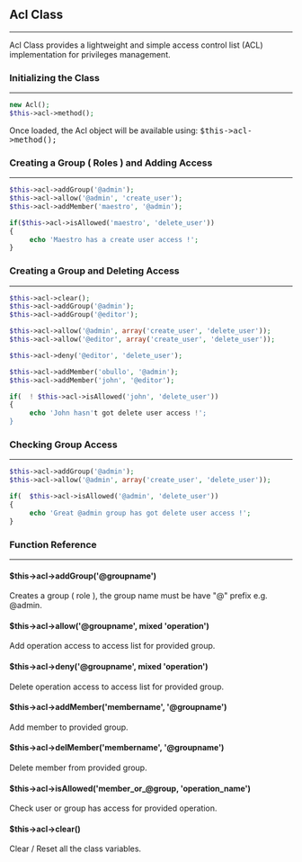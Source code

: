 ## Acl Class

-------

Acl Class provides a lightweight and simple access control list (ACL) implementation for privileges management.

### Initializing the Class

-------

```php
new Acl();
$this->acl->method();
```

Once loaded, the Acl object will be available using: <kbd>$this->acl->method();</kbd>

### Creating a Group ( Roles ) and Adding Access

------

```php
$this->acl->addGroup('@admin');
$this->acl->allow('@admin', 'create_user');
$this->acl->addMember('maestro', '@admin');

if($this->acl->isAllowed('maestro', 'delete_user'))
{
     echo 'Maestro has a create user access !';
}
```

### Creating a Group and Deleting Access

-------

```php
$this->acl->clear();
$this->acl->addGroup('@admin');
$this->acl->addGroup('@editor');

$this->acl->allow('@admin', array('create_user', 'delete_user'));
$this->acl->allow('@editor', array('create_user', 'delete_user'));

$this->acl->deny('@editor', 'delete_user');

$this->acl->addMember('obullo', '@admin');
$this->acl->addMember('john', '@editor');

if(  ! $this->acl->isAllowed('john', 'delete_user'))
{
     echo 'John hasn't got delete user access !';
}
```

### Checking Group Access

------

```php
$this->acl->addGroup('@admin');
$this->acl->allow('@admin', array('create_user', 'delete_user'));

if(  $this->acl->isAllowed('@admin', 'delete_user'))
{
     echo 'Great @admin group has got delete user access !';
}
```

### Function Reference

------

#### $this->acl->addGroup('@groupname')

Creates a group ( role ), the group name must be have "@" prefix e.g. @admin.

#### $this->acl->allow('@groupname', mixed 'operation')

Add operation access to access list for provided group.

#### $this->acl->deny('@groupname', mixed 'operation')

Delete operation access to access list for provided group.

#### $this->acl->addMember('membername', '@groupname')

Add member to provided group.

#### $this->acl->delMember('membername', '@groupname')

Delete member from provided group.

#### $this->acl->isAllowed('member_or_@group, 'operation_name')

Check user or group has access for provided operation.

#### $this->acl->clear()

Clear / Reset all the class variables.

